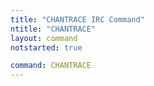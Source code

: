 ```yaml
---
title: "CHANTRACE IRC Command"
ntitle: "CHANTRACE"
layout: command
notstarted: true

command: CHANTRACE
---
```


